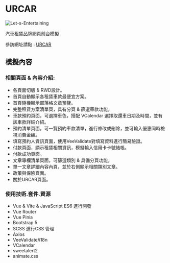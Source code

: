 # URCAR
<img alt="Let-s-Entertaining" src="https://i.imgur.com/5LgJOlf.jpg">

汽車租賃品牌網頁前台模擬

參訪網址請點 : [URCAR](https://sming0305.github.io/URCAR/#/)

## 模擬內容
### 相關頁面 & 內容介紹:
- 各頁面切版 & RWD設計。
- 首頁自動顯示各租賃車款最便宜方案。
- 首頁隨機顯示部落格文章預覽。
- 完整租賃方案清單頁，具有分頁 & 篩選車款功能。
- 車款預約頁面，可選擇車色，搭配 VCalendar 選擇取還車日期及時間，並有該車款詳細介紹。
- 預約清單頁面，可一覽預約車款清單，進行修改或刪除，並可輸入優惠同時檢視消費金額。
- 填寫預約人資訊頁面，使用VeeValidate對填寫資料進行簡易驗證。
- 付款頁面，顯示租賃相關資訊，模擬輸入信用卡卡號結帳。
- 付款成功頁面。
- 文章專欄清單頁面，可篩選類別 & 具備分頁功能。
- 單一文章詳細內容內頁，並於右側顯示相關類別文章。
- 政策與保險頁面。
- 關於URCAR頁面。

### 使用技術.套件.資源
- Vue & Vite & JavaScript ES6 進行開發
- Vue Router
- Vue Pinia
- Bootstrap 5
- SCSS 進行CSS 管理
- Axios
- VeeValidate/i18n
- VCalendar
- sweetalert2
- animate.css
